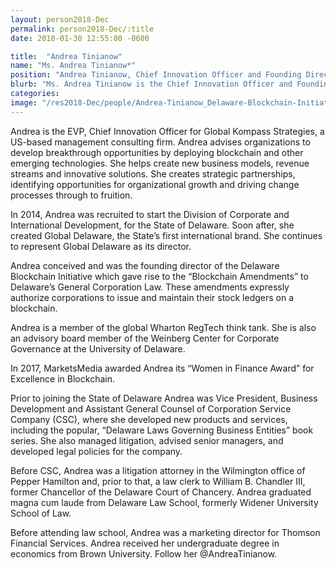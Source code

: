 ```yaml
---
layout: person2018-Dec
permalink: person2018-Dec/:title
date: 2018-01-30 12:55:00 -0600

title:  "Andrea Tinianow"
name: "Ms. Andrea Tinianow*"
position: "Andrea Tinianow, Chief Innovation Officer and Founding Director, Delaware Blockchain Initiative"
blurb: "Ms. Andrea Tinianow is the Chief Innovation Officer and Founding Director at Delaware Blockchain Initiative"
categories: 
image: "/res2018-Dec/people/Andrea-Tinianow_Delaware-Blockchain-Initiative.jpg"
---
```

Andrea is the EVP, Chief Innovation Officer for Global Kompass Strategies, a US-based management consulting firm. Andrea advises organizations to develop breakthrough opportunities by deploying blockchain and other emerging technologies. She helps create new business models, revenue streams and innovative solutions. She creates strategic partnerships, identifying opportunities for organizational growth and driving change processes through to fruition.

In 2014, Andrea was recruited to start the Division of Corporate and International Development, for the State of Delaware. Soon after, she created Global Delaware, the State’s first international brand. She continues to represent Global Delaware as its director.

Andrea conceived and was the founding director of the Delaware Blockchain Initiative which gave rise to the “Blockchain Amendments” to Delaware’s General Corporation Law.  These amendments expressly authorize corporations to issue and maintain their stock ledgers on a blockchain.

Andrea is a member of the global Wharton RegTech think tank. She is also an advisory board member of the Weinberg Center for Corporate Governance at the University of Delaware.

In 2017, MarketsMedia awarded Andrea its “Women in Finance Award” for Excellence in Blockchain.

Prior to joining the State of Delaware Andrea was Vice President, Business Development and Assistant General Counsel of Corporation Service Company (CSC), where she developed new products and services, including the popular, “Delaware Laws Governing Business Entities” book series. She also managed litigation, advised senior managers, and developed legal policies for the company.

Before CSC, Andrea was a litigation attorney in the Wilmington office of Pepper Hamilton and, prior to that, a law clerk to William B. Chandler III, former Chancellor of the Delaware Court of Chancery. Andrea graduated magna cum laude from Delaware Law School, formerly Widener University School of Law.

Before attending law school, Andrea was a marketing director for Thomson Financial Services. Andrea received her undergraduate degree in economics from Brown University. Follow her @AndreaTinianow.
